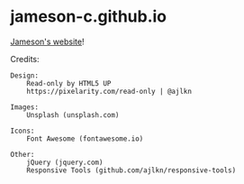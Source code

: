 # jameson-c.github.io
[Jameson's website](https://jameson-c.github.io/)!

Credits:

  	Design:
		Read-only by HTML5 UP
		https://pixelarity.com/read-only | @ajlkn
    
	Images:
		Unsplash (unsplash.com)

	Icons:
		Font Awesome (fontawesome.io)

	Other:
		jQuery (jquery.com)
		Responsive Tools (github.com/ajlkn/responsive-tools)

